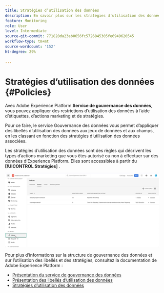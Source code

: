 ```yaml
---
title: Stratégies d’utilisation des données
description: En savoir plus sur les stratégies d’utilisation des données et le service de gouvernance des données.
feature: Monitoring
role: User
level: Intermediate
source-git-commit: 771828da23ab0656fc5726845305fe6949620545
workflow-type: tm+mt
source-wordcount: '152'
ht-degree: 29%

---
```


# Stratégies d’utilisation des données {#Policies}

Avec Adobe Experience Platform **Service de gouvernance des données**, vous pouvez appliquer des restrictions d’utilisation des données à l’aide d’étiquettes, d’actions marketing et de stratégies.

Pour ce faire, le service Gouvernance des données vous permet d’appliquer des libellés d’utilisation des données aux jeux de données et aux champs, en les classant en fonction des stratégies d’utilisation des données associées.

Les stratégies d’utilisation des données sont des règles qui décrivent les types d’actions marketing que vous êtes autorisé ou non à effectuer sur des données d’Experience Platform. Elles sont accessibles à partir du **[!UICONTROL Stratégies]** .

![](assets/policies.png)

Pour plus d’informations sur la structure de gouvernance des données et sur l’utilisation des libellés et des stratégies, consultez la documentation de Adobe Experience Platform :

* [Présentation du service de gouvernance des données](https://experienceleague.adobe.com/docs/experience-platform/data-governance/home.html?lang=fr)
* [Présentation des libellés d’utilisation des données](https://experienceleague.adobe.com/docs/experience-platform/data-governance/labels/overview.html?lang=en)
* [Stratégies d’utilisation des données](https://experienceleague.adobe.com/docs/experience-platform/data-governance/policies/overview.html)

